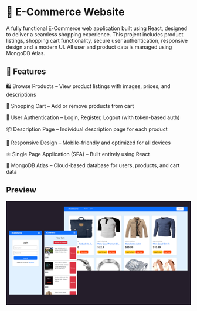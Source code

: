 # 🛒 E-Commerce Website

A fully functional E-Commerce web application built using React, designed to deliver a seamless shopping experience. This project includes product listings, shopping cart functionality, secure user authentication, responsive design and a modern UI. All user and product data is managed using MongoDB Atlas.

## 🚀 Features

🛍️ Browse Products – View product listings with images, prices, and descriptions

🛒 Shopping Cart – Add or remove products from cart

🔐 User Authentication – Login, Register, Logout (with token-based auth)

📦 Description Page – Individual description page for each product

📱 Responsive Design – Mobile-friendly and optimized for all devices

⚛️ Single Page Application (SPA) – Built entirely using React

🍃 MongoDB Atlas – Cloud-based database for users, products, and cart data

## Preview
![image alt](https://github.com/Toumik-Haque/E-Commerce/blob/17acc5fc1a546189dcfa4ec7184538287343d96f/src/assets/E-Commerce%20Site.png)
